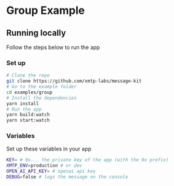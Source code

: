 # Group Example

## Running locally

Follow the steps below to run the app

### Set up

```bash [cmd]
# Clone the repo
git clone https://github.com/xmtp-labs/message-kit
# Go to the example folder
cd examples/group
# Install the dependencies
yarn install
# Run the app
yarn build:watch
yarn start:watch
```

### Variables

Set up these variables in your app

```bash [cmd]
KEY= # 0x... the private key of the app (with the 0x prefix)
XMTP_ENV=production # or dev
OPEN_AI_API_KEY= # openai api key
DEBUG=false # logs the message on the console
```
